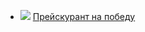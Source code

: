 * ![](/books/sf_social/Валерий%20Геннадьевич%20Самохин/Прейскурант%20на%20победу.jpg) [Прейскурант на победу](/books/sf_social/Валерий%20Геннадьевич%20Самохин/Прейскурант%20на%20победу)